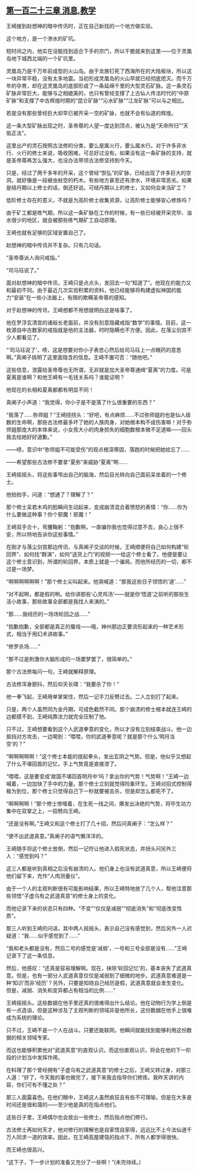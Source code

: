 ## [第一百二十三章 消息,教学](https://www.xxbiquge.com/11_11207/9092245.html)


  王崎接到赵想神的暗中传讯时，正在自己新找的一个地方做实验。

  这个地方，是一个渗水的矿坑。

  短时间之内，他实在没能找到适合下手的宗门，所以干脆就来到这里——位于灵凰岛地下城西北端的一个矿坑里。

  灵凰岛乃是千万年前成型的火山岛。由于龙族钉死了西海所在的大陆板块，所以这一块异常平稳，没有太多地震。当初形成灵凰岛的火山早就已经彻底熄灭。而千万年的孕育，却在这灵凰岛的底部形成了一条延绵千里的大型灵石矿脉。这一条灵石矿脉非常巨大，能够与之相媲美的，也只有曾经支撑了上古仙人传法时代的“中原矿脉”和支撑了中古辉煌时期的“昆仑矿脉”“沁水矿脉”“江龙矿脉”可以与之相比。

  若是没有那些曾经巨大却早已被开采一空的矿脉，也就不会有仙道的辉煌。

  这一条大型矿脉出现之时，圣帝尊的人望一度达到顶点，被认为是“天命所归”“天佑正法”。

  这里出产的灵石按照古法修的分类，要么是属火行，要么属水行。对于许多非水行、火行的修士来说，吸收困难，可总好过没有。如果没有这一条矿脉的支持，就是圣帝尊再怎么强大，也没办法带领古法修坚持到今天。

  只是，经过了两千多年的开采，这个曾经“恢弘”的矿脉，已经出现了许多巨大的空洞，就好像是一段被虫蛀空的朽木。有些地方甚至还有渗水，环境非常恶劣。如果是结丹期以上修士的话，倒还好说。可结丹期以上的修士，又如何会来当矿工？

  低阶修士存在的意义，不就是为高阶修士收集资源，让高阶修士能够安心修炼吗？

  由于矿工都是练气期，所以这一条矿脉在工作的时候，有一些已经被开采完毕、油水很少的地区，就会被那些练气期矿工自动原理。

  王崎也就有足够的区域安置自己了。

  赵想神的暗中传讯并不复杂。只有几句话。

  “圣帝尊派人询问戒指。”

  “司马珏说了。”

  面对赵想神的暗中传讯，王崎只是点点头，发回去一句“知道了”。他现在的能力又和最初不同。由于最近几次实验积累的资料，他已经能够将构建虚拟神国的能力“安装”在一些小法器上，有限的欺瞒圣帝尊的感知。

  对于赵想神的传讯，王崎想都不用想就明白这是啥事了。

  他在罗浮玄清宫的诸般长老面前，并没有刻意隐藏戒指“数学”的事情。目前，这一枚源自中古数家的戒指就是他的主法器，时时隐瞒也不方便。因此，在落尘剑宫不少人都看见了。

  “‘司马珏说了’，啧，这是想要对你小子表忠心然后给司马珏上一点眼药的意思啊。”真阐子挑明了这里面隐含的信息。王崎不置可否：“随他吧。”

  这些信息，泄露给圣帝尊也无所谓，无非就是加大圣帝尊通缉“夏离”的力度。可是夏离是谁啊？和他王崎有一毛钱关系吗？谁能证明？

  他现在的长相和夏离都都有明显不同！

  真阐子小声道：“我觉得，你小子是不是落了什么很重要的东西？”

  “我落了……弥师姐？”王崎挠挠头：“好吧，有点麻烦……不过弥师姐的也是仙人级数的生命啊，那些古法修最多坏了她的人族肉身，对她根本构不成伤害嘛！对于弥师姐那庞大的本体来说，小女孩大小的肉身损失的细胞数根本微不足道嘛——回头我去给她好好道歉。”

  ——啧，意识中“弥师姐不可能受伤”的观点根深蒂固，落跑的时候把她给忘了……

  ——希望那些古法修不要拿“夏弥”来威胁“夏离”啊……

  王崎摇摇头，将这些事甩出自己的脑海，然后目光转向自己面前呆坐着的一个修士。

  他拍拍手，问道：“想通了？理解了？”

  那个修士呆若木鸡的脸瞬间生动起来，变成崩溃混合着愤怒的表情：“你……你为什么要做这种事？你个邪魔！邪魔！”

  王崎双手合十，弯腰鞠躬：“抱歉啊，一直骗你我也觉得过意不去，良心上很不安，所以特地告诉你这些事情。”

  在刚才与落尘剑宫那边传讯、与真阐子交谈的时候，王崎顺便将自己如何构建“轮回界”、如何找“群演”，如何“送货上门”的视频一一给这个修士看了。他便是要让这个修士意识到，所谓的轮回界，本质上就是一个骗局。而他所经历的一切，都不过是一场梦。

  “啊啊啊啊啊啊！”那个修士尖叫起来。他哭喊道：“那我这些日子领悟的‘道’……”

  “对不起啊，都是假的咧。给你讲那些‘心灵鸡汤’——就是你‘悟道’之前听的那些生活小故事，那些故事全部都是我找人来演的。”

  “那……我经历的一场场轮回之战……”

  “抱歉抱歉，全部都是真正的蜃戏——哦，神州那边正要流形起来的一种艺术形式，相当于用幻术讲故事。”

  “修罗杀场……”

  “那不过是刺激你大脑形成的一场噩梦罢了，很简单的。”

  那个古法修每问一句，王崎就解释原理。

  古法修浑身颤抖，然后仰天长啸：“我要杀了你！”

  他一拳飞起，王崎用单掌架住，然后一记手刀反劈过去。二人立刻打了起来。

  只是，两个人虽然同为金丹期，可成色截然不同。那个崩溃的修士根本就连王崎的边都摸不到，王崎纯靠法力就完全压制了他。

  只不过，王崎想要看到这个人武道拳意的变化，所以才没有立刻结束战斗。他一边抵挡对方攻击，一边喝到：“喂喂，你的武道拳意呢？就是那个什么‘明月当空’的？”

  “啊啊啊啊啊！”这个修士本能的提起拳头，发出玄阴之气势。但是，他似乎又想起了什么不堪回首的记忆，手上气势竟是直接泄了。

  “喂喂，这是要变成‘故国不堪回首明月中’吗？拿出你的气势！气势啊！”王崎一边喊着，一边加快了手中的力量。那个修士立刻就觉得险象环生。王崎对招式控制得极为到位，那个修士只觉得自己下一秒就要被击杀，但是却怎么都死不了。

  “啊啊啊啊！”那个修士惨嚎着，在生死一线之间，爆发出决绝的气势，将毕生功力集中在双掌之上，一招劈向王崎。

  “还是没有啊。”王崎又和这个修士打了几十招，然后问真阐子：“怎么样？”

  “使不出武道真意。”真阐子的语气懒洋洋的。

  王崎随手将这个修士放倒，然后一记符让他进入假死状态，并扭头问另外三人：“感觉到吗？”

  这三人都是听到真相之后没有崩溃的人。他们身上也没有武道真意，所以王崎便将他们留下来，充作“人肉测量仪”。

  由于一个人的主观判断很有可能影响结果，所以王崎特地放了几个人，帮他注意那些领悟“子虚乌有之武道真意”的修士身上的变化。

  而他记录下来的状态只有四种。“不变”“仅仅是减弱”“彻底消失”和“彻底改变性质”。

  那三人听到王崎的问话，其中两人摇摇头，表示自己没有感觉到，然后另外一人迟疑道：“我……似乎感觉到了……”

  “我和老头都是没有，然后二号的感觉是‘减弱’，一号和三号全部是没有……”王崎记录下了这一条信息。

  然后，他感叹：“还真是容易理解啊。现在，抹除‘轮回记忆’的，基本丧失了武道真意。但是，也有一部分人武道真意仅仅是减弱到了细微的地步。武道真意难道是一种‘知识’而非‘经历’？另外，只要是知晓自己经历是假，武道真意就会发生变化。但是，减弱、消失和变异都占有相当的比例……“

  王崎摇摇头。这些数据在他手里还真的很难得出什么结论。他在动物行为学上倒是有一点造诣，但是这种涉及了主观判断的领域非是他所长，这份数据在他手上很难成为系统的理论。

  只不过，王崎不是一个人在战斗。只要还能联网，他瞬间就能找到能够利用这份数据的相关领域专家。

  而这也能够积累他对“武道真意”的直观认识。而这份直观认识，将会在他的下一阶段的计划当中发挥作用。

  在料理了那个曾经拥有“子虚乌有之武道真意”的修士之后，王崎又转过身，对那三人道：“好了，今天我的事也做完了，接下来我会指导你们修炼。我昨天讲的内容，你们可有不懂之处？”

  那三人面露喜色。在他们眼中，王崎这人虽然疯狂且有些不可理喻，但是在大多是时间还是很和蔼的——至少他是真的在指点他们。

  这些日子里，王崎偶尔也会放出一些修士，然后指点他们修行。

  古法修士再如何天才，他对修行的理解也是自家悟自家得，远远比不上今法仙道千万人同求一道的效率。因此，在王崎高屋建瓴的指点下，所有人都学得很快。

  而王崎也很高兴。

  “这下子，下一步计划的准备又充分了一些啊！”(未完待续。)
